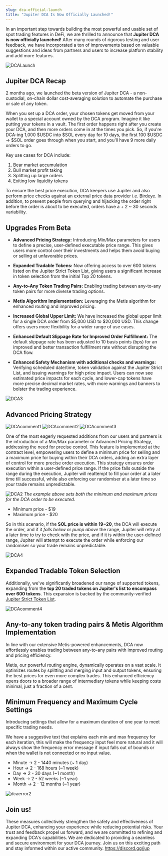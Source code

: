 ```yaml
---
slug: dca-official-launch
title: "Jupiter DCA Is Now Officially Launched!"
---
```


In an important step towards building the most powerful and usable set of spot trading features in DeFi, we are thrilled to announce that **Jupiter DCA is now officially launched!** After many rounds of rigorous testing and user feedback, we have incorporated a ton of improvements based on valuable suggestions and ideas from partners and users to increase platform stability and add more features.

![DCALaunch](dcalaunch.gif)

## Jupiter DCA Recap

2 months ago, we launched the beta version of Jupiter DCA - a non-custodial, on-chain dollar cost-averaging solution to automate the purchase or sale of any token.

When you set up a DCA order, your chosen tokens get moved from your wallet to a special account owned by the DCA program. Imagine it like putting your tokens in a vault. The first order happens right after you create your DCA, and then more orders come in at the times you pick. So, if you're DCA-ing 1,000 $USDC into $SOL every day for 10 days, the first 100 $USDC -> $SOL order goes through when you start, and you'll have 9 more daily orders to go.

Key use cases for DCA include:

1. Bear market accumulation
2. Bull market profit taking
3. Splitting up large orders
4. Exiting low liquidity tokens

To ensure the best price execution, DCA keepers use Jupiter and also perform price checks against an external price data provider i.e. Birdeye. In addition, to prevent people from querying and hijacking the order right before the order is about to be executed, orders have a + 2 ~ 30 seconds variability.

## Upgrades From Beta

- **Advanced Pricing Strategy:** Introducing Min/Max parameters for users to define a precise, user-defined executable price range. This gives users more control over their investments and helps them avoid buying or selling at unfavorable prices.

- **Expanded Tradable Tokens:** Now offering access to over 600 tokens listed on the Jupiter Strict Token List, giving users a significant increase in token selection from the initial Top 20 tokens.

- **Any-to-Any Token Trading Pairs:** Enabling trading between any-to-any token pairs for more diverse trading options.

- **Metis Algorithm Implementation:** Leveraging the Metis algorithm for enhanced routing and improved pricing.

- **Increased Global Upper Limit:** We have increased the global upper limit for a single DCA order from $5,000 USD to $20,000 USD. This change offers users more flexibility for a wider range of use cases.

- **Enhanced Default Slippage Rate for Improved Order Fulfillment:** The default slippage rate has been adjusted to 10 basis points (bps) for an improved and better transaction fulfillment rate without disrupting the DCA flow.

- **Enhanced Safety Mechanism with additional checks and warnings:** Verifying scheduled date/time, token validation against the Jupiter Strict List, and issuing warnings for high price impact. Users can now see estimated price impacts for each cycle, and lower-cap tokens have more precise decimal market rates, with more warnings and banners to bolster the trading experience.

![DCA3](DCA(3).jpg)

## Advanced Pricing Strategy

![DCAcomment1](DCAcomment1.jpg)
![DCAcomment2](DCAcomment2.jpg)
![DCAcomment3](DCAcomment3.jpg)

One of the most eagerly requested additions from our users and partners is the introduction of a Min/Max parameter or Advanced Pricing Strategy, addressing the need for precise control. This feature is implemented at the contract level, empowering users to define a minimum price for selling and a maximum price for buying within their DCA orders, adding an extra layer of control for more precise order execution. This strategy ensures order execution within a user-defined price range. If the price falls outside the range during the execution, Jupiter will reattempt to fill your order at a later time till successful, while also enforcing our randomiser at a later time so your trade remains unpredictable. 

![DCA2](DCA(2).jpg)
*The example above sets both the minimum and maximum prices for the DCA order to be executed.*

- Minimum price - $19 
- Maximum price - $20 

So in this scenario, if the **SOL price is within $19-$20**, the DCA will execute the order, and if it *falls below* or *pump above* the range, Jupiter will retry at a later time to try to check with the price, and if it is within the user-defined range, Jupiter will attempt to execute the order while enforcing our randomiser so your trade remains unpredictable.

![DCA4](DCA(4).jpg)

## Expanded Tradable Token Selection

Additionally, we've significantly broadened our range of supported tokens, expanding from the **top 20 traded tokens on Jupiter's list to encompass over 600 tokens**. This expansion is backed by the community-verified [Jupiter Strict Token List](/docs/old/token-list/token-list-api).

![DCAcomment4](DCAcomment4.jpg)

## Any-to-any token trading pairs & Metis Algorithm Implementation

In line with our extensive Metis-powered enhancements, DCA now effortlessly enables trading between any-to-any pairs with improved routing and pricing efficiency.

Metis, our powerful routing engine, dynamically operates on a vast scale. It optimizes routes by splitting and merging input and output tokens, ensuring the best prices for even more complex trades. This enhanced efficiency opens doors to a broader range of intermediary tokens while keeping costs minimal, just a fraction of a cent.

## Minimum Frequency and Maximum Cycle Settings

Introducing settings that allow for a maximum duration of one year to meet specific trading needs.

We have a suggestive text that explains each min and max frequency for each iteration, this will make the frequency input feel more natural and it will always show the frequency error message if input falls out of bounds or when the wallet is not connected or no input value.

- Minute → 2 - 1440 minutes (~ 1 day)
- Hour → 2 - 168 hours (~1 week)
- Day → 2 - 30 days (~1 month)
- Week → 2 - 52 weeks (~1 year)
- Month → 2 - 12 months (~1 year)

![dcaerror2](dcaerror2.jpg)

## Join us!

These measures collectively strengthen the safety and effectiveness of Jupiter DCA, enhancing your experience while reducing potential risks. Your trust and feedback propel us forward, and we are committed to refining and expanding DCA's capabilities. We are dedicated to providing a seamless and secure environment for your DCA journey. Join us on this exciting path and stay informed within our active community. https://discord.gg/jup